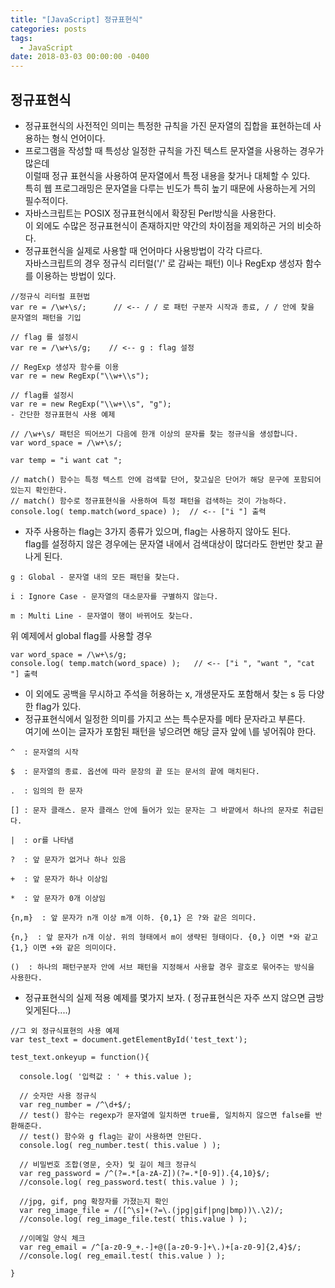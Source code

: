 ```yaml
---
title: "[JavaScript] 정규표현식"
categories: posts
tags:
  - JavaScript
date: 2018-03-03 00:00:00 -0400
---
```



## 정규표현식

- 정규표현식의 사전적인 의미는 특정한 규칙을 가진 문자열의 집합을 표현하는데 사용하는 형식 언어이다.   
- 프로그램을 작성할 때 특성상 일정한 규칙을 가진 텍스트 문자열을 사용하는 경우가 많은데   
  이럴때 정규 표현식을 사용하여 문자열에서 특정 내용을 찾거나 대체할 수 있다.   
  특히 웹 프로그래밍은 문자열을 다루는 빈도가 특히 높기 때문에 사용하는게 거의 필수적이다.   
- 자바스크립트는 POSIX 정규표현식에서 확장된 Perl방식을 사용한다.    
  이 외에도 수많은 정규표현식이 존재하지만 약간의 차이점을 제외하곤 거의 비슷하다.   
- 정규표현식을 실제로 사용할 때 언어마다 사용방법이 각각 다르다.   
 자바스크립트의 경우 정규식 리터럴('/' 로 감싸는 패턴) 이나 RegExp 생성자 함수를 이용하는 방법이 있다.   


```
//정규식 리터럴 표현법
var re = /\w+\s/;      // <-- / / 로 패턴 구분자 시작과 종료, / / 안에 찾을 문자열의 패턴을 기입

// flag 를 설정시
var re = /\w+\s/g;    // <-- g : flag 설정

// RegExp 생성자 함수를 이용
var re = new RegExp("\\w+\\s");

// flag를 설정시
var re = new RegExp("\\w+\\s", "g");
- 간단한 정규표현식 사용 예제

// /\w+\s/ 패턴은 띄어쓰기 다음에 한개 이상의 문자를 찾는 정규식을 생성합니다. 
var word_space = /\w+\s/;

var temp = "i want cat ";

// match() 함수는 특정 텍스트 안에 검색할 단어, 찾고싶은 단어가 해당 문구에 포함되어있는지 확인한다.
// match() 함수로 정규표현식을 사용하여 특정 패턴을 검색하는 것이 가능하다.
console.log( temp.match(word_space) );  // <-- ["i "] 출력
```


- 자주 사용하는 flag는 3가지 종류가 있으며, flag는 사용하지 않아도 된다.    
  flag를 설정하지 않은 경우에는 문자열 내에서 검색대상이 많더라도 한번만 찾고 끝나게 된다.   


```
g : Global - 문자열 내의 모든 패턴을 찾는다.

i : Ignore Case - 문자열의 대소문자를 구별하지 않는다.

m : Multi Line - 문자열이 행이 바뀌어도 찾는다.
```


위 예제에서 global flag를 사용할 경우
```
var word_space = /\w+\s/g;
console.log( temp.match(word_space) );   // <-- ["i ", "want ", "cat "] 출력
```

- 이 외에도 공백을 무시하고 주석을 허용하는 x, 개생문자도 포함해서 찾는 s 등 다양한 flag가 있다.   
- 정규표현식에서 일정한 의미를 가지고 쓰는 특수문자를 메타 문자라고 부른다.    
  여기에 쓰이는 글자가 포함된 패턴을 넣으려면 해당 글자 앞에 \를 넣어줘야 한다.   


```
^  : 문자열의 시작

$  : 문자열의 종료. 옵션에 따라 문장의 끝 또는 문서의 끝에 매치된다.

.  : 임의의 한 문자

[] : 문자 클래스. 문자 클래스 안에 들어가 있는 문자는 그 바깥에서 하나의 문자로 취급된다.

|  : or를 나타냄

?  : 앞 문자가 없거나 하나 있음

+  : 앞 문자가 하나 이상임

*  : 앞 문자가 0개 이상임

{n,m}  : 앞 문자가 n개 이상 m개 이하. {0,1} 은 ?와 같은 의미다.

{n,}  : 앞 문자가 n개 이상. 위의 형태에서 m이 생략된 형태이다. {0,} 이면 *와 같고 {1,} 이면 +와 같은 의미이다.

()  : 하나의 패턴구분자 안에 서브 패턴을 지정해서 사용할 경우 괄호로 묶어주는 방식을 사용한다.
```


- 정규표현식의 실제 적용 예제를 몇가지 보자. ( 정규표현식은 자주 쓰지 않으면 금방 잊게된다....)


```
//그 외 정규식표현의 사용 예제
var test_text = document.getElementById('test_text');

test_text.onkeyup = function(){

  console.log( '입력값 : ' + this.value );

  // 숫자만 사용 정규식
  var reg_number = /^\d+$/;
  // test() 함수는 regexp가 문자열에 일치하면 true를, 일치하지 않으면 false를 반환해준다.
  // test() 함수와 g flag는 같이 사용하면 안된다.
  console.log( reg_number.test( this.value ) );
  
  // 비밀번호 조합(영문, 숫자) 및 길이 체크 정규식
  var reg_password = /^(?=.*[a-zA-Z])(?=.*[0-9]).{4,10}$/;
  //console.log( reg_password.test( this.value ) );
  
  //jpg, gif, png 확장자를 가졌는지 확인
  var reg_image_file = /([^\s]+(?=\.(jpg|gif|png|bmp))\.\2)/;
  //console.log( reg_image_file.test( this.value ) );
  
  //이메일 양식 체크
  var reg_email = /^[a-z0-9_+.-]+@([a-z0-9-]+\.)+[a-z0-9]{2,4}$/;
  //console.log( reg_email.test( this.value ) );

}
```


